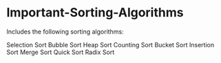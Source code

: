 # Important-Sorting-Algorithms

Includes the following sorting algorithms:

Selection Sort
Bubble Sort
Heap Sort
Counting Sort
Bucket Sort
Insertion Sort
Merge Sort
Quick Sort
Radix Sort
